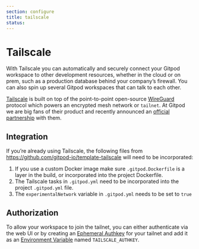 ```yaml
---
section: configure
title: tailscale
status:
---
```


<script context="module">
  export const prerender = true;
</script>

# Tailscale

With Tailscale you can automatically and securely connect your Gitpod workspace to other development resources, whether in the cloud or on prem, such as a production database behind your company’s firewall. You can also spin up several Gitpod workspaces that can talk to each other.

[Tailscale](https://tailscale.com/) is built on top of the point-to-point open-source [WireGuard](https://www.wireguard.com/) protocol which powers an encrypted mesh network or `tailnet`. At Gitpod we are big fans of their product and recently announced an [official partnership](/blog/tailscale) with them.

## Integration

If you’re already using Tailscale, the following files from https://github.com/gitpod-io/template-tailscale will need to be incorporated:

1. If you use a custom Docker image make sure `.gitpod.Dockerfile` is a layer in the build, or incorporated into the project Dockerfile.
2. The Tailscale tasks in `.gitpod.yml` need to be incorporated into the project `.gitpod.yml` file.
3. The `experimentalNetwork` variable in `.gitpod.yml` needs to be set to `true`

## Authorization

To allow your workspace to join the tailnet, you can either authenticate via the web UI or by creating an [Ephemeral Authkey](https://tailscale.com/kb/1085/auth-keys/) for your tailnet and add it as an [Environment Variable](https://gitpod.io/variables) named `TAILSCALE_AUTHKEY`.

